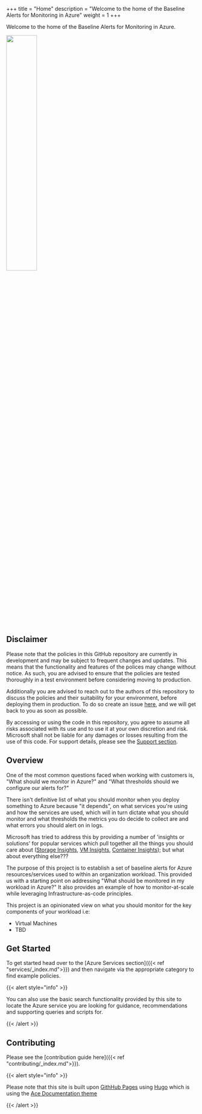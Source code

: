 +++
title = "Home"
description = "Welcome to the home of the Baseline Alerts for Monitoring in Azure"
weight = 1
+++

Welcome to the home of the Baseline Alerts for Monitoring in Azure.

<img src="/monitor-baseline-alerts/media/img/abla-white.png" width=40%>

## Disclaimer

Please note that the policies in this GitHub repository are currently in development and may be subject to frequent changes and updates. This means that the functionality and features of the polices may change without notice. As such, you are advised to ensure that the policies are tested thoroughly in a test environment before considering moving to production.

Additionally you are advised to reach out to the authors of this repository to discuss the policies and their suitability for your environment, before deploying them in production. To do so create an issue [here](https://github.comm/monitor-baseline-alerts/issues), and we will get back to you as soon as possible.

By accessing or using the code in this repository, you agree to assume all risks associated with its use and to use it at your own discretion and risk. Microsoft shall not be liable for any damages or losses resulting from the use of this code. For support details, please see the [Support section](https://github.com/Azure/monitor-baseline-alerts/blob/main/SUPPORT.md).

## Overview

One of the most common questions faced when working with customers is, "What should we monitor in Azure?" and "What thresholds should we configure our alerts for?"

There isn't definitive list of what you should monitor when you deploy something to Azure because "it depends", on what services you're using and how the services are used, which will in turn dictate what you should monitor and what thresholds the metrics you do decide to collect are and what errors you should alert on in logs.

Microsoft has tried to address this by providing a number of 'insights or solutions' for popular services which pull together all the things you should care about ([Storage Insights](https://learn.microsoft.com/en-us/azure/storage/common/storage-insights-overview), [VM Insights](https://learn.microsoft.com/en-us/azure/azure-monitor/vm/vminsights-overview), [Container Insights](https://learn.microsoft.com/en-us/azure/azure-monitor/containers/container-insights-overview)); but what about everything else???

The purpose of this project is to establish a set of baseline alerts for Azure resources/services used to within an organization workload. This provided us with a starting point on addressing "What should be monitored in my workload in Azure?" It also provides an example of how to monitor-at-scale while leveraging Infrastructure-as-code principles.

This project is an opinionated view on what you should monitor for the key components of your workload i.e:

- Virtual Machines
- TBD

## Get Started

To get started head over to the [Azure Services section]({{< ref "services/_index.md">}}) and then navigate via the appropriate category to find example policies.

{{< alert style="info" >}}

You can also use the basic search functionality provided by this site to locate the Azure service you are looking for guidance, recommendations and supporting queries and scripts for.

{{< /alert >}}

## Contributing

Please see the [contribution guide here]({{< ref "contributing/_index.md">}}).

{{< alert style="info" >}}

Please note that this site is built upon [GithHub Pages](https://pages.github.com) using [Hugo](https://gohugo.io/) which is using the [Ace Documentation theme](https://docs.vantage-design.com/ace/)

{{< /alert >}}
